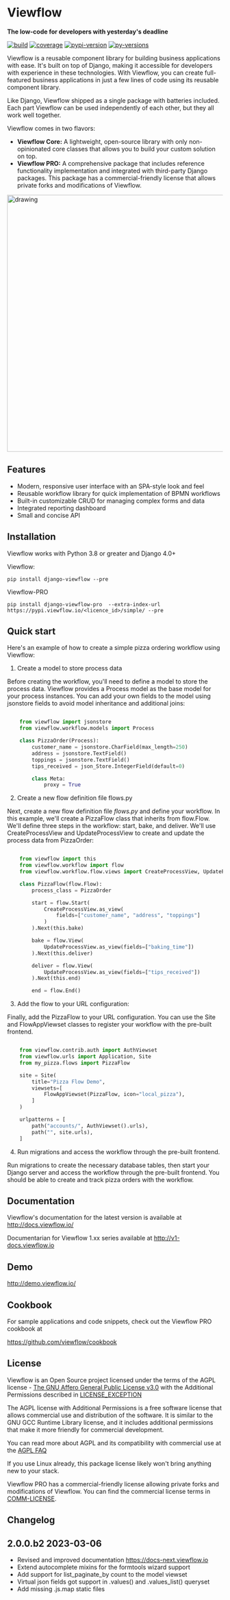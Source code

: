 # Viewflow

**The low-code for developers with yesterday's deadline**

[![build]][build] [![coverage]][coverage] [![pypi-version]][pypi] [![py-versions]][pypi]

Viewflow is a reusable component library for building business applications with
ease. It's built on top of Django, making it accessible for developers with
experience in these technologies. With Viewflow, you can create full-featured
business applications in just a few lines of code using its reusable component
library.

Like Django, Viewflow shipped as a single package with batteries included. Each
part Viewflow can be used independently of each other, but they all work well
together.

Viewflow comes in two flavors:
- **Viewflow Core:** A lightweight, open-source library with only non-opinionated core classes that allows you to build your custom solution on top.
- **Viewflow PRO:** A comprehensive package that includes reference functionality implementation and integrated with third-party Django packages. This package has a commercial-friendly license that allows private forks and modifications of Viewflow.

<img src="assets/ShipmentProcess.png" alt="drawing" width="600"/>

## Features

- Modern, responsive user interface with an SPA-style look and feel
- Reusable workflow library for quick implementation of BPMN workflows
- Built-in customizable CRUD for managing complex forms and data
- Integrated reporting dashboard
- Small and concise API


## Installation

Viewflow works with Python 3.8 or greater and Django 4.0+

Viewflow:

    pip install django-viewflow --pre

Viewflow-PRO

    pip install django-viewflow-pro  --extra-index-url https://pypi.viewflow.io/<licence_id>/simple/ --pre

## Quick start

Here's an example of how to create a simple pizza ordering workflow using Viewflow:

1. Create a model to store process data

Before creating the workflow, you'll need to define a model to store the process
data. Viewflow provides a Process model as the base model for your process
instances. You can add your own fields to the model using jsonstore fields to
avoid model inheritance and additional joins:

```python

    from viewflow import jsonstore
    from viewflow.workflow.models import Process

    class PizzaOrder(Process):
        customer_name = jsonstore.CharField(max_length=250)
        address = jsonstore.TextField()
        toppings = jsonstore.TextField()
        tips_received = json_Store.IntegerField(default=0)

        class Meta:
            proxy = True
```

2. Create a new flow definition file flows.py

Next, create a new flow definition file *flows.py* and define your workflow. In
this example, we'll create a PizzaFlow class that inherits from flow.Flow.
We'll define three steps in the workflow: start, bake, and deliver. We'll
use CreateProcessView and UpdateProcessView to create and update the process
data from PizzaOrder:

```python

    from viewflow import this
    from viewflow.workflow import flow
    from viewflow.workflow.flow.views import CreateProcessView, UpdateProcessView

    class PizzaFlow(flow.Flow):
        process_class = PizzaOrder

        start = flow.Start(
            CreateProcessView.as_view(
                fields=["customer_name", "address", "toppings"]
            )
        ).Next(this.bake)

        bake = flow.View(
            UpdateProcessView.as_view(fields=["baking_time"])
        ).Next(this.deliver)

        deliver = flow.View(
            UpdateProcessView.as_view(fields=["tips_received"])
        ).Next(this.end)

        end = flow.End()
```

3. Add the flow to your URL configuration:

Finally, add the PizzaFlow to your URL configuration. You can use the Site and
FlowAppViewset classes to register your workflow with the pre-built frontend.

```python

    from viewflow.contrib.auth import AuthViewset
    from viewflow.urls import Application, Site
    from my_pizza.flows import PizzaFlow

    site = Site(
        title="Pizza Flow Demo",
        viewsets=[
            FlowAppViewset(PizzaFlow, icon="local_pizza"),
        ]
    )

    urlpatterns = [
        path("accounts/", AuthViewset().urls),
        path("", site.urls),
    ]

```

4. Run migrations and access the workflow through the pre-built frontend.

Run migrations to create the necessary database tables, then start your Django
server and access the workflow through the pre-built frontend. You should be
able to create and track pizza orders with the workflow.

## Documentation

Viewflow's documentation for the latest version is available at
http://docs.viewflow.io/

Documentarian for Viewflow  1.xx  series available at http://v1-docs.viewflow.io


## Demo

http://demo.viewflow.io/

## Cookbook

For sample applications and code snippets, check out the Viewflow PRO cookbook at

https://github.com/viewflow/cookbook


## License

Viewflow is an Open Source project licensed under the terms of the AGPL license - [The GNU Affero General Public License v3.0](http://www.gnu.org/licenses/agpl-3.0.html) with the Additional Permissions
described in [LICENSE_EXCEPTION](./LICENSE_EXCEPTION)

The AGPL license with Additional Permissions is a free software license that
allows commercial use and distribution of the software. It is similar to the GNU
GCC Runtime Library license, and it includes additional permissions that make it
more friendly for commercial development.

You can read more about AGPL and its compatibility with commercial use at the
[AGPL FAQ](http://www.affero.org/oagf.html)

If you use Linux already, this package license likely won't bring anything new to your stack.

Viewflow PRO has a commercial-friendly license allowing private forks and
modifications of Viewflow. You can find the commercial license terms in
[COMM-LICENSE](./COMM-LICENSE).

## Changelog

2.0.0.b2 2023-03-06
-------------------

- Revised and improved documentation https://docs-next.viewflow.io
- Extend autocomplete mixins for the formtools wizard support
- Add support for list_paginate_by count to the model viewset
- Virtual json fields got support in .values() and .values_list() queryset
- Add missing .js.map static files

[build]: https://img.shields.io/github/actions/workflow/status/viewflow/viewflow/django.yml?branch=main
[coverage]: https://img.shields.io/coveralls/github/viewflow/viewflow/v2
[travis-svg]: https://travis-ci.org/viewflow/viewflow.svg
[travis]: https://travis-ci.org/viewflow/viewflow
[pypi]: https://pypi.org/project/django-viewflow/
[pypi-version]: https://img.shields.io/pypi/v/django-viewflow.svg
[py-versions]: https://img.shields.io/pypi/pyversions/django-viewflow.svg
[requirements-svg]: https://requires.io/github/viewflow/viewflow/requirements.svg?branch=v2
[requirements]: https://requires.io/github/viewflow/viewflow/requirements/?branch=v2
